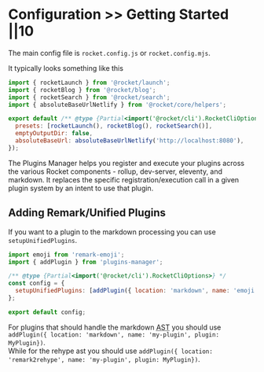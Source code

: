 # Configuration >> Getting Started ||10

The main config file is `rocket.config.js` or `rocket.config.mjs`.

It typically looks something like this

```js
import { rocketLaunch } from '@rocket/launch';
import { rocketBlog } from '@rocket/blog';
import { rocketSearch } from '@rocket/search';
import { absoluteBaseUrlNetlify } from '@rocket/core/helpers';

export default /** @type {Partial<import('@rocket/cli').RocketCliOptions>} */ ({
  presets: [rocketLaunch(), rocketBlog(), rocketSearch()],
  emptyOutputDir: false,
  absoluteBaseUrl: absoluteBaseUrlNetlify('http://localhost:8080'),
});
```

The Plugins Manager helps you register and execute your plugins across the various Rocket components - rollup, dev-server, eleventy, and markdown. It replaces the specific registration/execution call in a given plugin system by an intent to use that plugin.

## Adding Remark/Unified Plugins

If you want to a plugin to the markdown processing you can use `setupUnifiedPlugins`.

```js
import emoji from 'remark-emoji';
import { addPlugin } from 'plugins-manager';

/** @type {Partial<import('@rocket/cli').RocketCliOptions>} */
const config = {
  setupUnifiedPlugins: [addPlugin({ location: 'markdown', name: 'emoji', plugin: emoji })],
};

export default config;
```

For plugins that should handle the markdown <abbr title="Abstract Syntax Tree">AST</abbr> you should use `addPlugin({ location: 'markdown', name: 'my-plugin', plugin: MyPlugin})`. <br>
While for the rehype ast you should use `addPlugin({ location: 'remark2rehype', name: 'my-plugin', plugin: MyPlugin})`.
